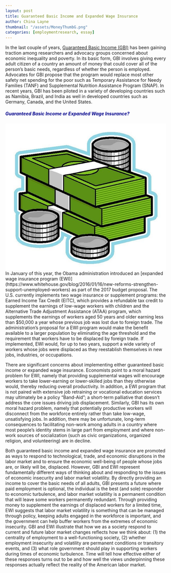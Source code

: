 ```yaml
---
layout: post
title: Guaranteed Basic Income and Expanded Wage Insurance
author: China Layne
thumbnail: "/assets/MoneyThumbG.png"
categories: [employmentresearch, essay]
---
```

In the last couple of years, [Guaranteed Basic Income (GBI)](http://basicincome.org/) has been gaining traction among researchers and advocacy groups concerned about economic inequality and poverty. In its basic form, GBI involves giving every adult citizen of a country an amount of money that could cover all of the person’s basic needs, regardless of whether the person is employed. Advocates for GBI propose that the program would replace most other safety net spending for the poor such as Temporary Assistance for Needy Families (TANF) and Supplemental Nutrition Assistance Program (SNAP). In recent years, GBI has been piloted in a variety of developing countries such as Namibia, Brazil, and India as well in developed countries such as Germany, Canada, and the United States.

<h5 style="color:#00008B;" align="left">Guaranteed Basic Income or Expanded Wage Insurance?</h5>
<img align="left" src="/assets/Money.jpg"> In January of this year, the Obama administration introduced an [expanded wage insurance program (EWI)](https://www.whitehouse.gov/blog/2016/01/16/new-reforms-strengthen-support-unemployed-workers) as part of the 2017 budget proposal. The U.S. currently implements two wage insurance or supplement programs: the Earned Income Tax Credit (EITC), which provides a refundable tax credit to supplement the earnings of low-wage workers with children and the Alternative Trade Adjustment Assistance (ATAA) program, which supplements the earnings of workers aged 50 years and older earning less than $50,000 a year whose previous job was lost due to foreign trade. The administration’s proposal for a EWI program would make the benefit available to a larger population by eliminating the age threshold and the requirement that workers have to be displaced by foreign trade. If implemented, EWI would, for up to two years, support a wide variety of workers whose jobs were displaced as they reestablish themselves in new jobs, industries, or occupations.

There are significant concerns about implementing either guaranteed basic income or expanded wage insurance. Economists point to a moral hazard problem for EWI, namely that providing supplemental wages will encourage workers to take lower-earning or lower-skilled jobs than they otherwise would, thereby reducing overall productivity. In addition, a EWI program that is not paired with extensive job retraining or vocational education services may ultimately be a policy “Band-Aid”; a short-term palliative that doesn’t address the core issues driving job displacement. Similarly, GBI has its own moral hazard problem, namely that potentially productive workers will disconnect from the workforce entirely rather than take low-wage, unsatisfying jobs. In addition, there may be unfortunate, long-term consequences to facilitating non-work among adults in a country where most people’s identity stems in large part from employment and where non-work sources of socialization (such as civic organizations, organized religion, and volunteering) are in decline.

Both guaranteed basic income and expanded wage insurance are promoted as ways to respond to technological, trade, and economic disruptions in the labor market and to ensure the economic well-being of people whose jobs are, or likely will be, displaced. However, GBI and EWI represent fundamentally different ways of thinking about and responding to the issues of economic insecurity and labor market volatility. By directly providing an income to cover the basic needs of all adults, GBI presents a future where paid employment is optional, the individual is the best (and sole) responder to economic turbulence, and labor market volatility is a permanent condition that will leave some workers permanently redundant. Through providing money to supplement the earnings of displaced workers for a limited time, EWI suggests that labor market volatility is something that can be managed through policy, keeping adults engaged in the workforce is important, and the government can help buffer workers from the extremes of economic insecurity. GBI and EWI illustrate that how we as a society respond to current and future labor market changes reflects how we think about: (1) the centrality of employment to a well-functioning society, (2) whether employment insecurity and volatility are permanent conditions or transitory events, and (3) what role government should play in supporting workers during times of economic turbulence. Time will tell how effective either of these responses turns out to be and how well the views underpinning these responses actually reflect the reality of the American labor market.
